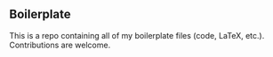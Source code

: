 ## Boilerplate

This is a repo containing all of my boilerplate files (code, LaTeX, etc.). Contributions are welcome.
